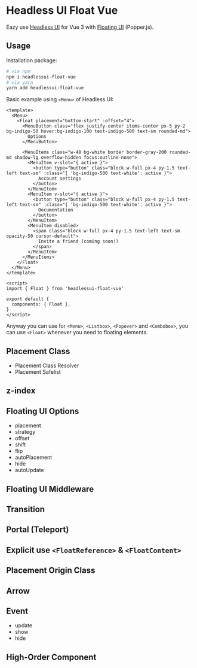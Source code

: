 # Headless UI Float Vue

Eazy use [Headless UI](https://headlessui.dev/) for Vue 3 with [Floating UI](https://floating-ui.com/) (Popper.js).

## Usage

Installation package:

```bash
# via npm
npm i headlessui-float-vue
# via yarn
yarn add headlessui-float-vue
```

Basic example using `<Menu>` of Headless UI:

```vue
<template>
  <Menu>
    <Float placement="bottom-start" :offset="4">
      <MenuButton class="flex justify-center items-center px-5 py-2 bg-indigo-50 hover:bg-indigo-100 text-indigo-500 text-sm rounded-md">
        Options
      </MenuButton>

      <MenuItems class="w-48 bg-white border border-gray-200 rounded-md shadow-lg overflow-hidden focus:outline-none">
        <MenuItem v-slot="{ active }">
          <button type="button" class="block w-full px-4 py-1.5 text-left text-sm" :class="{ 'bg-indigo-500 text-white': active }">
            Account settings
          </button>
        </MenuItem>
        <MenuItem v-slot="{ active }">
          <button type="button" class="block w-full px-4 py-1.5 text-left text-sm" :class="{ 'bg-indigo-500 text-white': active }">
            Documentation
          </button>
        </MenuItem>
        <MenuItem disabled>
          <span class="block w-full px-4 py-1.5 text-left text-sm opacity-50 cursor-default">
            Invite a friend (coming soon!)
          </span>
        </MenuItem>
      </MenuItems>
    </Float>
  </Menu>
</template>

<script>
import { Float } from 'headlessui-float-vue'

export default {
  components: { Float },
}
</script>
```

Anyway you can use for `<Menu>`, `<Listbox>`, `<Popover>` and `<Combobox>`, you can use `<Float>` whenever you need to floating elements.

## Placement Class

* Placement Class Resolver
* Placement Safelist

## z-index

## Floating UI Options

* placement
* strategy
* offset
* shift
* flip
* autoPlacement
* hide
* autoUpdate

## Floating UI Middleware

## Transition

## Portal (Teleport)

## Explicit use `<FloatReference>` & `<FloatContent>`

## Placement Origin Class

## Arrow

## Event

* update
* show
* hide

## High-Order Component
